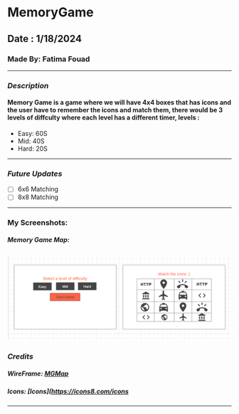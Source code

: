 # MemoryGame

## Date : 1/18/2024

### Made By: Fatima Fouad

---

### **_Description_**

#### Memory Game is a game where we will have 4x4 boxes that has icons and the user have to remember the icons and match them, there would be 3 levels of diffculty where each level has a different timer, levels :

- Easy: 60S
- Mid: 40S
- Hard: 20S

---

### **_Future Updates_**

- [ ] 6x6 Matching
- [ ] 8x8 Matching

---

### My Screenshots:

##### Memory Game Map:

## ![MGMap](MemoryGameWireframeMap.png)

### **_Credits_**

##### WireFrame: [MGMap](https://wireframe.cc/qBbFEG)

##### Icons: [Icons](https://icons8.com/icons

---
